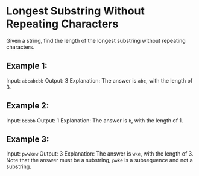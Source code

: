# Longest Substring Without Repeating Characters

Given a string, find the length of the longest substring without repeating
characters.

## Example 1:

Input: `abcabcbb`
Output: 3
Explanation: The answer is `abc`, with the length of 3.

## Example 2:

Input: `bbbbb`
Output: 1
Explanation: The answer is `b`, with the length of 1.

## Example 3:

Input: `pwwkew`
Output: 3
Explanation: The answer is `wke`, with the length of 3.
Note that the answer must be a substring,
`pwke` is a subsequence and not a substring.
